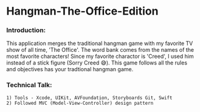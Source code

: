 # Hangman-The-Office-Edition
### Introduction:
This application merges the traditional hangman game with my favorite TV show of all time, 'The Office'. The word bank comes from the names of the most favorite characters! Since my favorite charactor is 'Creed', I used him instead of a stick figure (Sorry Creed 😅). This game follows all the rules and objectives has your tradtional hangman game.

### Technical Talk:
    1) Tools - Xcode, UIKit, AVFoundation, Storyboards Git, Swift
    2) Followed MVC (Model-View-Controller) design pattern

